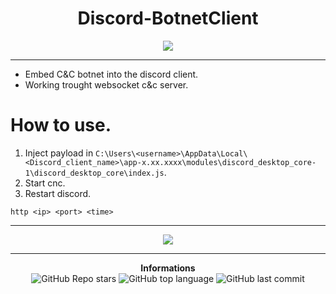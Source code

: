 <h1 align="center">Discord-BotnetClient</h1>

<p align='center'>
    <img src='https://www.bleepstatic.com/images/news/ransomware/n/nitroransomware/wallpaper.jpg'>
</p>

-----

- Embed C&C botnet into the discord client.
- Working trought websocket c&c server.

# How to use.

1. Inject payload in `C:\Users\<username>\AppData\Local\<Discord_client_name>\app-x.xx.xxxx\modules\discord_desktop_core-1\discord_desktop_core\index.js`.
3. Start cnc.
4. Restart discord.

`http <ip> <port> <time>`

-----

<p align='center'>
    <img src='https://media.discordapp.net/attachments/929110455014789170/929707622154764298/unknown.png'>
</p>

-----

<p align="center"> 
    <b>Informations</b><br>
    <img alt="GitHub Repo stars" src="https://img.shields.io/github/stars/Its-Vichy/Discord-BotnetClient?style=social">
    <img alt="GitHub top language" src="https://img.shields.io/github/languages/top/Its-Vichy/Discord-BotnetClient">
    <img alt="GitHub last commit" src="https://img.shields.io/github/last-commit/Its-Vichy/Discord-BotnetClient">
</p>
